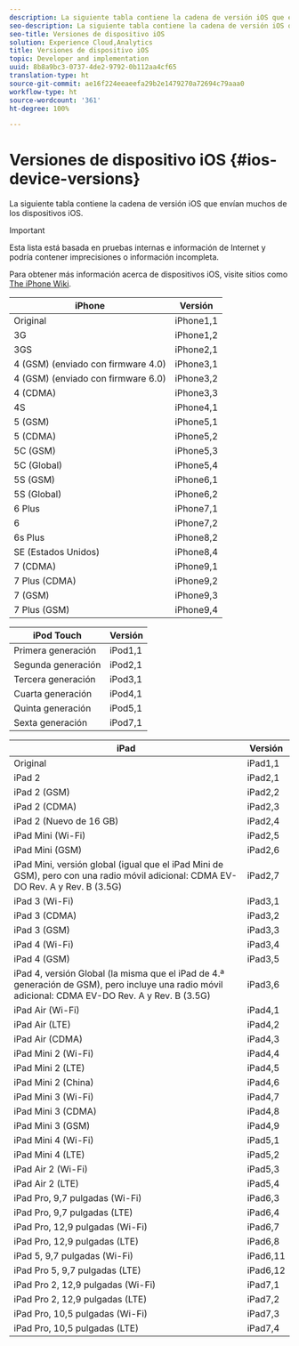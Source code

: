 ```yaml
---
description: La siguiente tabla contiene la cadena de versión iOS que envían muchos de los dispositivos iOS.
seo-description: La siguiente tabla contiene la cadena de versión iOS que envían muchos de los dispositivos iOS.
seo-title: Versiones de dispositivo iOS
solution: Experience Cloud,Analytics
title: Versiones de dispositivo iOS
topic: Developer and implementation
uuid: 8b8a9bc3-0737-4de2-9792-0b112aa4cf65
translation-type: ht
source-git-commit: ae16f224eeaeefa29b2e1479270a72694c79aaa0
workflow-type: ht
source-wordcount: '361'
ht-degree: 100%

---
```



# Versiones de dispositivo iOS {#ios-device-versions}

La siguiente tabla contiene la cadena de versión iOS que envían muchos de los dispositivos iOS.

>[!IMPORTANT]
>
>Esta lista está basada en pruebas internas e información de Internet y podría contener imprecisiones o información incompleta.

Para obtener más información acerca de dispositivos iOS, visite sitios como [The iPhone Wiki](https://theiphonewiki.com/wiki/Models).

| **iPhone** | **Versión** |
|---|---|
| Original | iPhone1,1 |
| 3G | iPhone1,2 |
| 3GS | iPhone2,1 |
| 4 (GSM) (enviado con firmware 4.0) | iPhone3,1 |
| 4 (GSM) (enviado con firmware 6.0) | iPhone3,2 |
| 4 (CDMA) | iPhone3,3 |
| 4S | iPhone4,1 |
| 5 (GSM) | iPhone5,1 |
| 5 (CDMA) | iPhone5,2 |
| 5C (GSM) | iPhone5,3 |
| 5C (Global) | iPhone5,4 |
| 5S (GSM) | iPhone6,1 |
| 5S (Global) | iPhone6,2 |
| 6 Plus | iPhone7,1 |
| 6 | iPhone7,2 |
| 6s Plus | iPhone8,2 |
| SE (Estados Unidos) | iPhone8,4 |
| 7 (CDMA) | iPhone9,1 |
| 7 Plus (CDMA) | iPhone9,2 |
| 7 (GSM) | iPhone9,3 |
| 7 Plus (GSM) | iPhone9,4 |

| **iPod Touch** | **Versión** |
|---|---|
| Primera generación | iPod1,1 |
| Segunda generación | iPod2,1 |
| Tercera generación | iPod3,1 |
| Cuarta generación | iPod4,1 |
| Quinta generación | iPod5,1 |
| Sexta generación | iPod7,1 |

| **iPad** | **Versión** |
|---|---|
| Original | iPad1,1 |
| iPad 2 | iPad2,1 |
| iPad 2 (GSM) | iPad2,2 |
| iPad 2 (CDMA) | iPad2,3 |
| iPad 2 (Nuevo de 16 GB) | iPad2,4 |
| iPad Mini (Wi-Fi) | iPad2,5 |
| iPad Mini (GSM) | iPad2,6 |
| iPad Mini, versión global (igual que el iPad Mini de GSM), pero con una radio móvil adicional: CDMA EV-DO Rev. A y Rev. B (3.5G) | iPad2,7 |
| iPad 3 (Wi-Fi) | iPad3,1 |
| iPad 3 (CDMA) | iPad3,2 |
| iPad 3 (GSM) | iPad3,3 |
| iPad 4 (Wi-Fi) | iPad3,4 |
| iPad 4 (GSM) | iPad3,5 |
| iPad 4, versión Global (la misma que el iPad de 4.ª generación de GSM), pero incluye una radio móvil adicional: CDMA EV-DO Rev. A y Rev. B (3.5G) | iPad3,6 |
| iPad Air (Wi-Fi) | iPad4,1 |
| iPad Air (LTE) | iPad4,2 |
| iPad Air (CDMA) | iPad4,3 |
| iPad Mini 2 (Wi-Fi) | iPad4,4 |
| iPad Mini 2 (LTE) | iPad4,5 |
| iPad Mini 2 (China) | iPad4,6 |
| iPad Mini 3 (Wi-Fi) | iPad4,7 |
| iPad Mini 3 (CDMA) | iPad4,8 |
| iPad Mini 3 (GSM) | iPad4,9 |
| iPad Mini 4 (Wi-Fi) | iPad5,1 |
| iPad Mini 4 (LTE) | iPad5,2 |
| iPad Air 2 (Wi-Fi) | iPad5,3 |
| iPad Air 2 (LTE) | iPad5,4 |
| iPad Pro, 9,7 pulgadas (Wi-Fi) | iPad6,3 |
| iPad Pro, 9,7 pulgadas (LTE) | iPad6,4 |
| iPad Pro, 12,9 pulgadas (Wi-Fi) | iPad6,7 |
| iPad Pro, 12,9 pulgadas (LTE) | iPad6,8 |
| iPad 5, 9,7 pulgadas (Wi-Fi) | iPad6,11 |
| iPad Pro 5, 9,7 pulgadas (LTE) | iPad6,12 |
| iPad Pro 2, 12,9 pulgadas (Wi-Fi) | iPad7,1 |
| iPad Pro 2, 12,9 pulgadas (LTE) | iPad7,2 |
| iPad Pro, 10,5 pulgadas (Wi-Fi) | iPad7,3 |
| iPad Pro, 10,5 pulgadas (LTE) | iPad7,4 |

